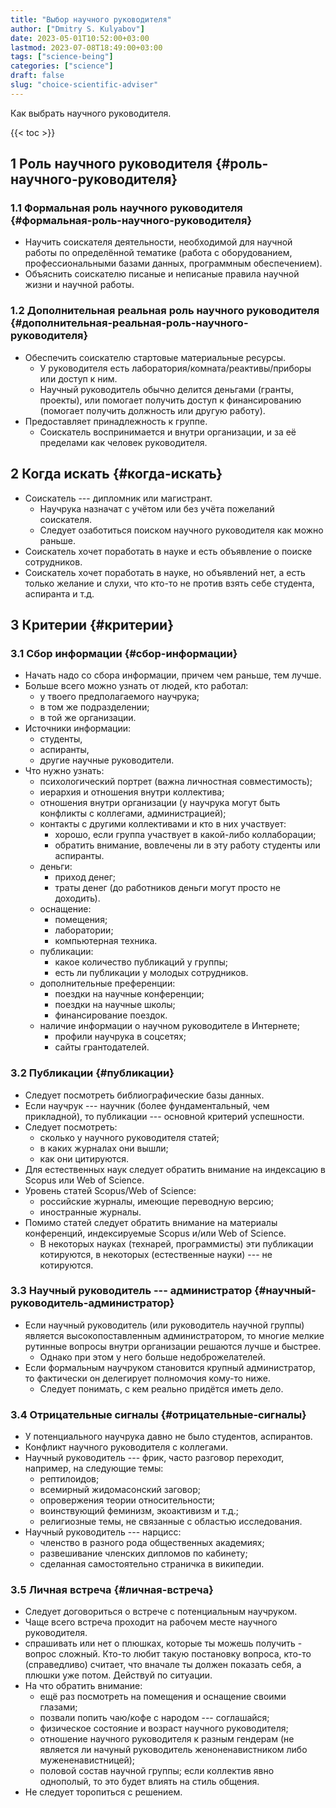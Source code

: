 ```yaml
---
title: "Выбор научного руководителя"
author: ["Dmitry S. Kulyabov"]
date: 2023-05-01T10:52:00+03:00
lastmod: 2023-07-08T18:49:00+03:00
tags: ["science-being"]
categories: ["science"]
draft: false
slug: "choice-scientific-adviser"
---
```


Как выбрать научного руководителя.

<!--more-->

{{< toc >}}


## <span class="section-num">1</span> Роль научного руководителя {#роль-научного-руководителя}


### <span class="section-num">1.1</span> Формальная роль научного руководителя {#формальная-роль-научного-руководителя}

-   Научить соискателя деятельности, необходимой для научной работы по определённой тематике (работа с оборудованием, профессиональными базами данных, программным обеспечением).
-   Объяснить соискателю писаные и неписаные правила научной жизни и научной работы.


### <span class="section-num">1.2</span> Дополнительная реальная роль научного руководителя {#дополнительная-реальная-роль-научного-руководителя}

-   Обеспечить соискателю стартовые материальные ресурсы.
    -   У руководителя есть лаборатория/комната/реактивы/приборы или доступ к ним.
    -   Научный руководитель обычно делится деньгами (гранты, проекты), или помогает получить доступ к финансированию (помогает получить должность или другую работу).
-   Предоставляет принадлежность к группе.
    -   Соискатель воспринимается и внутри организации, и за её пределами как человек руководителя.


## <span class="section-num">2</span> Когда искать {#когда-искать}

-   Соискатель --- дипломник или магистрант.
    -   Научрука назначат с учётом или без учёта пожеланий соискателя.
    -   Следует озаботиться поиском научного руководителя как можно раньше.
-   Соискатель хочет поработать в науке и есть объявление о поиске сотрудников.
-   Соискатель хочет поработать в науке, но объявлений нет, а есть только желание и слухи, что кто-то не против взять себе студента, аспиранта и т.д.


## <span class="section-num">3</span> Критерии {#критерии}


### <span class="section-num">3.1</span> Сбор информации {#сбор-информации}

-   Начать надо со сбора информации, причем чем раньше, тем лучше.
-   Больше всего можно узнать от людей, кто работал:
    -   у твоего предполагаемого научрука;
    -   в том же подразделении;
    -   в той же организации.
-   Источники информации:
    -   студенты,
    -   аспиранты,
    -   другие научные руководители.
-   Что нужно узнать:
    -   психологический портрет (важна личностная совместимость);
    -   иерархия и отношения внутри коллектива;
    -   отношения внутри организации (у научрука могут быть конфликты с коллегами, администрацией);
    -   контакты с другими коллективами и кто в них участвует:
        -   хорошо, если группа участвует в какой-либо коллаборации;
        -   обратить внимание, вовлечены ли в эту работу студенты или аспиранты.
    -   деньги:
        -   приход денег;
        -   траты денег (до работников деньги могут просто не доходить).
    -   оснащение:
        -   помещения;
        -   лаборатории;
        -   компьютерная техника.
    -   публикации:
        -   какое количество публикаций у группы;
        -   есть ли публикации у молодых сотрудников.
    -   дополнительные преференции:
        -   поездки на научные конференции;
        -   поездки на научные школы;
        -   финансирование поездок.
    -   наличие информации о научном руководителе в Интернете;
        -   профили научрука в соцсетях;
        -   сайты грантодателей.


### <span class="section-num">3.2</span> Публикации {#публикации}

-   Следует посмотреть библиографические базы данных.
-   Если научрук --- научник (более фундаментальный, чем прикладной), то публикации --- основной критерий успешности.
-   Следует посмотреть:
    -   сколько у научного руководителя статей;
    -   в каких журналах они вышли;
    -   как они цитируются.
-   Для естественных наук следует обратить внимание на индексацию в Scopus или Web of Science.
-   Уровень статей Scopus/Web of Science:
    -   российские журналы, имеющие переводную версию;
    -   иностранные журналы.
-   Помимо статей следует обратить внимание на материалы конференций, индексируемые Scopus и/или Web of Science.
    -   В некоторых науках (технарей, программисты) эти публикации котируются, в некоторых (естественные науки) --- не котируются.


### <span class="section-num">3.3</span> Научный руководитель --- администратор {#научный-руководитель-администратор}

-   Если научный руководитель (или руководитель научной группы) является высокопоставленным администратором, то многие мелкие рутинные вопросы внутри организации решаются лучше и быстрее.
    -   Однако при этом у него больше недоброжелателей.
-   Если формальным научруком становится крупный администратор, то фактически он делегирует полномочия кому-то ниже.
    -   Следует понимать, с кем реально придётся иметь дело.


### <span class="section-num">3.4</span> Отрицательные сигналы {#отрицательные-сигналы}

-   У потенциального научрука давно не было студентов, аспирантов.
-   Конфликт научного руководителя с коллегами.
-   Научный руководитель --- фрик, часто разговор переходит, например, на следующие темы:
    -   рептилоидов;
    -   всемирный жидомасонский заговор;
    -   опровержения теории относительности;
    -   воинствующий феминизм, экоактивизм и т.д.;
    -   религиозные темы, не связанные с областью исследования.
-   Научный руководитель --- нарцисс:
    -   членство в разного рода общественных академиях;
    -   развешивание членских дипломов по кабинету;
    -   сделанная самостоятельно страничка в википедии.


### <span class="section-num">3.5</span> Личная встреча {#личная-встреча}

-   Следует договориться о встрече с потенциальным научруком.
-   Чаще всего встреча проходит на рабочем месте научного руководителя.
-   спрашивать или нет о плюшках, которые ты можешь получить - вопрос сложный. Кто-то любит такую постановку вопроса, кто-то (справедливо) считает, что вначале ты должен показать себя, а плюшки уже потом. Действуй по ситуации.
-   На что обратить внимание:
    -   ещё раз посмотреть на помещения и оснащение своими глазами;
    -   позвали попить чаю/кофе с народом --- соглашайся;
    -   физическое состояние и возраст научного руководителя;
    -   отношение научного руководителя к разным гендерам (не является ли начуный руководитель женоненавистником либо мужененавистницей);
    -   половой состав научной группы; если коллектив явно однополый, то это будет влиять на стиль общения.
-   Не следует торопиться с решением.
